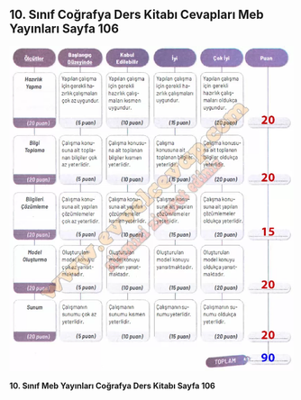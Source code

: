 ## 10. Sınıf Coğrafya Ders Kitabı Cevapları Meb Yayınları Sayfa 106

![](./image1.webp)

**10. Sınıf Meb Yayınları Coğrafya Ders Kitabı Sayfa 106**